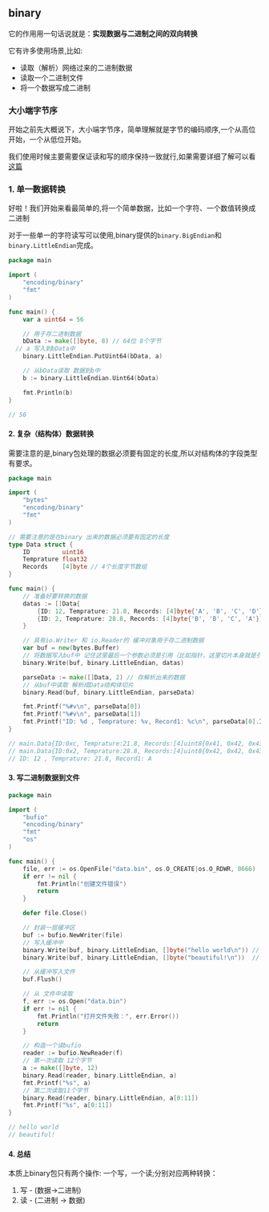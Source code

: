 ## binary
它的作用用一句话说就是：**实现数据与二进制之间的双向转换**

它有许多使用场景,比如:
- 读取（解析）网络过来的二进制数据
- 读取一个二进制文件
- 将一个数据写成二进制

### 大小端字节序
开始之前先大概说下，大小端字节序，简单理解就是字节的编码顺序,一个从高位开始，一个从低位开始。

我们使用时候主要需要保证读和写的顺序保持一致就行,如果需要详细了解可以看[这篇](https://www.ruanyifeng.com/blog/2016/11/byte-order.html)

### 1. 单一数据转换
好啦！我们开始来看最简单的,将一个简单数据，比如一个字符、一个数值转换成二进制

对于一些单一的字符读写可以使用,binary提供的`binary.BigEndian`和 `binary.LittleEndian`完成。
```go
package main

import (
	"encoding/binary"
	"fmt"
)

func main() {
	var a uint64 = 56

	// 用于存二进制数据
	bData := make([]byte, 8) // 64位 8个字节
  // a 写入到bData中
	binary.LittleEndian.PutUint64(bData, a)

	// 从bData读取 数据到b中
	b := binary.LittleEndian.Uint64(bData)

	fmt.Println(b)
}

// 56
```

#### 2. 复杂（结构体）数据转换
需要注意的是,binary包处理的数据必须要有固定的长度,所以对结构体的字段类型有要求。
```go
package main

import (
	"bytes"
	"encoding/binary"
	"fmt"
)

// 需要注意的是在binary 出来的数据必须要有固定的长度
type Data struct {
	ID         uint16
	Temprature float32
	Records    [4]byte // 4个长度字节数组
}

func main() {
	// 准备好要转换的数据
	datas := []Data{
		{ID: 12, Temprature: 21.8, Records: [4]byte{'A', 'B', 'C', 'D'}},
		{ID: 2, Temprature: 28.8, Records: [4]byte{'B', 'B', 'C', 'A'}},
	}

	// 具有io.Writer 和 io.Reader的 缓冲对象用于存二进制数据
	var buf = new(bytes.Buffer)
	// 将数据写入buf中 记住这里最后一个参数必须是引用（比如指针，这里切片本身就是引用所以无所谓）
	binary.Write(buf, binary.LittleEndian, datas)

	parseData := make([]Data, 2) // 存解析出来的数据
	// 从buf中读取 解析成Data结构体切片
	binary.Read(buf, binary.LittleEndian, parseData)

	fmt.Printf("%#v\n", parseData[0])
	fmt.Printf("%#v\n", parseData[1])
	fmt.Printf("ID: %d , Temprature: %v, Record1: %c\n", parseData[0].ID, parseData[0].Temprature, parseData[0].Records[0])
}

// main.Data{ID:0xc, Temprature:21.8, Records:[4]uint8{0x41, 0x42, 0x43, 0x44}}
// main.Data{ID:0x2, Temprature:28.8, Records:[4]uint8{0x42, 0x42, 0x43, 0x41}}
// ID: 12 , Temprature: 21.8, Record1: A
```

#### 3. 写二进制数据到文件
```go
package main

import (
	"bufio"
	"encoding/binary"
	"fmt"
	"os"
)

func main() {
	file, err := os.OpenFile("data.bin", os.O_CREATE|os.O_RDWR, 0666)
	if err != nil {
		fmt.Println("创建文件错误")
		return
	}

	defer file.Close()

	// 封装一层缓冲区
	buf := bufio.NewWriter(file)
	// 写入缓冲中
	binary.Write(buf, binary.LittleEndian, []byte("hello world\n")) // 第一次写入 12个字节
	binary.Write(buf, binary.LittleEndian, []byte("beautiful!\n"))  // 第二次写入11字节

	// 从缓冲写入文件
	buf.Flush()

	// 从 文件中读取
	f, err := os.Open("data.bin")
	if err != nil {
		fmt.Println("打开文件失败：", err.Error())
		return
	}

	// 构造一个读bufio
	reader := bufio.NewReader(f)
	// 第一次读取 12个字节
	a := make([]byte, 12)
	binary.Read(reader, binary.LittleEndian, a)
	fmt.Printf("%s", a)
	// 第二次读取11个字节
	binary.Read(reader, binary.LittleEndian, a[0:11])
	fmt.Printf("%s", a[0:11])
}

// hello world
// beautiful!
```

#### 4. 总结
本质上binary包只有两个操作: 一个写，一个读;分别对应两种转换：
1. 写 - (数据->二进制)
2. 读 - (二进制 -> 数据)
